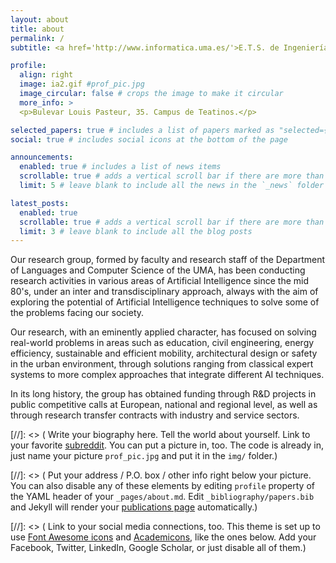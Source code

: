 ```yaml
---
layout: about
title: about
permalink: /
subtitle: <a href='http://www.informatica.uma.es/'>E.T.S. de Ingeniería Informática</a> | <a href='http://www.lcc.uma.es/'>Dpto. de Lenguajes y Ciencias de la Computación</a> | <a href='http://www.uma.es/'>Universidad de Málaga</a>

profile:
  align: right
  image: ia2.gif #prof_pic.jpg
  image_circular: false # crops the image to make it circular
  more_info: >
  <p>Bulevar Louis Pasteur, 35. Campus de Teatinos.</p>

selected_papers: true # includes a list of papers marked as "selected={true}"
social: true # includes social icons at the bottom of the page

announcements:
  enabled: true # includes a list of news items
  scrollable: true # adds a vertical scroll bar if there are more than 3 news items
  limit: 5 # leave blank to include all the news in the `_news` folder

latest_posts:
  enabled: true
  scrollable: true # adds a vertical scroll bar if there are more than 3 new posts items
  limit: 3 # leave blank to include all the blog posts
---
```


Our research group, formed by faculty and research staff of the Department of Languages and Computer Science of the UMA, has been conducting research activities in various areas of Artificial Intelligence since the mid 80's, under an inter and transdisciplinary approach, always with the aim of exploring the potential of Artificial Intelligence techniques to solve some of the problems facing our society.

Our research, with an eminently applied character, has focused on solving real-world problems in areas such as education, civil engineering, energy efficiency, sustainable and efficient mobility, architectural design or safety in the urban environment, through solutions ranging from classical expert systems to more complex approaches that integrate different AI techniques.

In its long history, the group has obtained funding through R&D projects in public competitive calls at European, national and regional level, as well as through research transfer contracts with industry and service sectors.

[//]: <> ( Write your biography here. Tell the world about yourself. Link to your favorite [subreddit](http://reddit.com). You can put a picture in, too. The code is already in, just name your picture `prof_pic.jpg` and put it in the `img/` folder.)

[//]: <> ( Put your address / P.O. box / other info right below your picture. You can also disable any of these elements by editing `profile` property of the YAML header of your `_pages/about.md`. Edit `_bibliography/papers.bib` and Jekyll will render your [publications page](/al-folio/publications/) automatically.)

[//]: <> ( Link to your social media connections, too. This theme is set up to use [Font Awesome icons](https://fontawesome.com/) and [Academicons](https://jpswalsh.github.io/academicons/), like the ones below. Add your Facebook, Twitter, LinkedIn, Google Scholar, or just disable all of them.)
